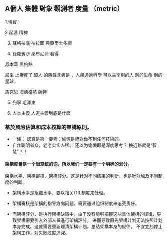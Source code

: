 ##  A個人 集體 對象  觀測者    度量 （metric）



1.現實：

2.起源 精神

3. 蘇格拉底  柏拉圖 與亞里士多德

4. 絲蘿賓沙 萊布尼茨 看得 

叔本華  黑格熱 

尼采  上帝死了 超人  的隱性含義是 ，人類通過科學 可以主宰別的人 別的生命  別的星球。


 馬克思  海德格熱  薩特 

5.  列寧 毛澤東 

6. 人本主義 人道主義到底是什麽
###  基於風險估算和成本核算的架構原則。
   + 一條： 認真是第一要素；偷懶是絕對做不到任何技術的。
   + 自作聪明者众，老老实实人稀。 还以为偷懒即是深度思考？ 换近路就是“智慧”？！




#### 架構度量是一个很笼统的词，所以我们一定要有一个明确的划分。
架構水平、架構審核、架構評分。这是针对不同结果的判断，也是针对触及不同制度的判断。
  
  + 架構水平是組織水平，要以相关ITIL制度来处理。
  
  + 架構審核是架構的指导方向问题，需要通过组织制度来追究责任。
  
  + 而架構評分，是执行架構決策中，由于没有能够把握这些具体架構的规律，导致架構需要引入外部人員進行架構評分，
    进而导致原先架構计划无法按照计划本身完成。这就需要重新理清架構计划，总结架構本身的规律。
    不宜立刻停止架構工作，对失败过度追究。


